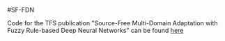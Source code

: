 #SF-FDN

Code for the TFS publication "Source-Free Multi-Domain Adaptation with Fuzzy Rule-based Deep Neural Networks" can be found [here](https://github.com/el3518/SF-FDN)
